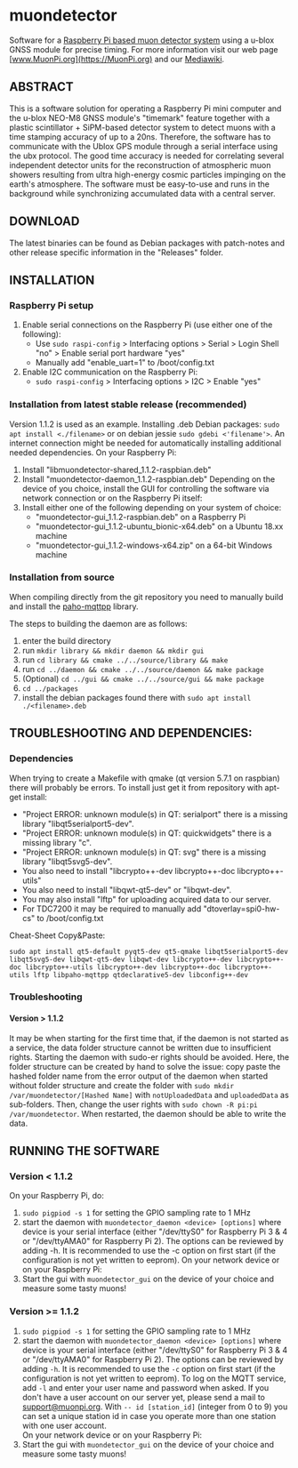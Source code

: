 # muondetector 

Software for a [Raspberry Pi based muon detector system](https://MuonPi.org) using a u-blox GNSS module for precise timing. For more information visit our web page [www.MuonPi.org](https://MuonPi.org) and our [Mediawiki](https://wiki.muonpi.org/index.php?title=Main_Page).

## ABSTRACT

This is a software solution for operating a Raspberry Pi mini computer and the u-blox NEO-M8 GNSS module's "timemark" feature together with a plastic scintillator + SiPM-based detector system to detect muons with a time stamping accuracy of up to a 20ns. Therefore, the software has to communicate with the Ublox GPS module through a serial interface using the ubx protocol. The good time accuracy is needed for correlating several independent detector units for the reconstruction of atmospheric muon showers resulting from ultra high-energy cosmic particles impinging on the earth's atmosphere. The software must be easy-to-use and runs in the background while synchronizing accumulated data with a central server.

## DOWNLOAD

The latest binaries can be found as Debian packages with patch-notes and other release specific information in the "Releases" folder.

## INSTALLATION 

### Raspberry Pi setup

1. Enable serial connections on the Raspberry Pi (use either one of the following):
   - Use `sudo raspi-config` > Interfacing options > Serial > Login Shell "no" > Enable serial port hardware "yes"
   - Manually add "enable_uart=1" to /boot/config.txt
2. Enable I2C communication on the Raspberry Pi:
   - `sudo raspi-config` > Interfacing options > I2C > Enable "yes"

### Installation from latest stable release (recommended)

Version 1.1.2 is used as an example. Installing .deb Debian packages: `sudo apt install <./filename>` or on debian jessie `sudo gdebi <'filename'>`. An internet connection might be needed for automatically installing additional needed dependencies.
On your Raspberry Pi:
1. Install "libmuondetector-shared_1.1.2-raspbian.deb" 
2. Install "muondetector-daemon_1.1.2-raspbian.deb"
Depending on the device of you choice, install the GUI for controlling the software via network connection or on the Raspberry Pi itself:
3. Install either one of the following depending on your system of choice:
   - "muondetector-gui_1.1.2-raspbian.deb" on a Raspberry Pi
   - "muondetector-gui_1.1.2-ubuntu_bionic-x64.deb" on a Ubuntu 18.xx machine 
   - "muondetector-gui_1.1.2-windows-x64.zip" on a 64-bit Windows machine 

### Installation from source
When compiling directly from the git repository you need to manually build and install the [paho-mqttpp](https://github.com/eclipse/paho.mqtt.cpp) library.

The steps to building the daemon are as follows:
1. enter the build directory
2. run `mkdir library && mkdir daemon && mkdir gui`
3. run `cd library && cmake ../../source/library && make`
4. run `cd ../daemon && cmake ../../source/daemon && make package`
5. (Optional) `cd ../gui && cmake ../../source/gui && make package`
6. `cd ../packages`
7. install the debian packages found there with `sudo apt install ./<filename>.deb`

## TROUBLESHOOTING AND DEPENDENCIES:  

### Dependencies

When trying to create a Makefile with qmake (qt version 5.7.1 on raspbian) there will probably be errors. To install just get it from repository with apt-get install:

- "Project ERROR: unknown module(s) in QT: serialport" there is a missing library "libqt5serialport5-dev".
- "Project ERROR: unknown module(s) in QT: quickwidgets" there is a missing library "c".
- "Project ERROR: unknown module(s) in QT: svg" there is a missing library "libqt5svg5-dev".
- You also need to install "libcrypto++-dev libcrypto++-doc libcrypto++-utils"
- You also need to install "libqwt-qt5-dev" or "libqwt-dev".
- You may also install "lftp" for uploading acquired data to our server.
- For TDC7200 it may be required to manually add "dtoverlay=spi0-hw-cs" to /boot/config.txt

Cheat-Sheet Copy&Paste:

`sudo apt install qt5-default pyqt5-dev qt5-qmake libqt5serialport5-dev libqt5svg5-dev libqwt-qt5-dev libqwt-dev libcrypto++-dev libcrypto++-doc libcrypto++-utils libcrypto++-dev libcrypto++-doc libcrypto++-utils lftp libpaho-mqttpp qtdeclarative5-dev libconfig++-dev`

### Troubleshooting

#### Version > 1.1.2

It may be when starting for the first time that, if the daemon is not started as a service, the data folder structure cannot be written due to insufficient rights. Starting the daemon with sudo-er rights should be avoided. Here, the folder structure can be created by hand to solve the issue: copy paste the hashed folder name from the error output of the daemon when started without folder structure and create the folder with `sudo mkdir /var/muondetector/[Hashed Name]` with `notUploadedData` and `uploadedData` as sub-folders. Then, change the user rights with `sudo chown -R pi:pi /var/muondetector`. When restarted, the daemon should be able to write the data. 

## RUNNING THE SOFTWARE

### Version < 1.1.2
On your Raspberry Pi, do:
1. `sudo pigpiod -s 1` for setting the GPIO sampling rate to 1 MHz
2. start the daemon with `muondetector_daemon <device> [options]` where device is your serial interface (either "/dev/ttyS0" for Raspberry Pi 3 & 4 or "/dev/ttyAMA0" for Raspberry Pi 2). The options can be reviewed by adding -h. It is recommended to use the -c option on first start (if the configuration is not yet written to eeprom).
On your network device or on your Raspberry Pi: 
3. Start the gui with `muondetector_gui` on the device of your choice and measure some tasty muons!

### Version >= 1.1.2

1. `sudo pigpiod -s 1` for setting the GPIO sampling rate to 1 MHz
2. start the daemon with `muondetector_daemon <device> [options]` where device is your serial interface (either "/dev/ttyS0" for Raspberry Pi 3 & 4 or "/dev/ttyAMA0" for Raspberry Pi 2). The options can be reviewed by adding `-h`. It is recommended to use the `-c` option on first start (if the configuration is not yet written to eeprom). To log on the MQTT service, add `-l` and enter your user name and password when asked. If you don't have a user account on our server yet, please send a mail to <support@muonpi.org>. With `-- id [station_id]` (integer from 0 to 9) you can set a unique station id in case you operate more than one station with one user account.  
On your network device or on your Raspberry Pi: 
3. Start the gui with `muondetector_gui` on the device of your choice and measure some tasty muons!

